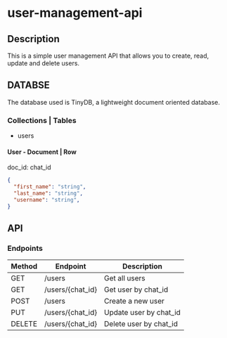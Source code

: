 # user-management-api

## Description

This is a simple user management API that allows you to create, read, update and delete users.

## DATABSE

The database used is TinyDB, a lightweight document oriented database.

### Collections | Tables

- users

#### User - Document | Row

doc_id: chat_id

```json
{
  "first_name": "string",
  "last_name": "string",
  "username": "string",
}
```

## API

### Endpoints

| Method | Endpoint | Description |
| ------ | -------- | ----------- |
| GET    | /users   | Get all users |
| GET    | /users/{chat_id} | Get user by chat_id |
| POST   | /users   | Create a new user |
| PUT    | /users/{chat_id} | Update user by chat_id |
| DELETE | /users/{chat_id} | Delete user by chat_id |
